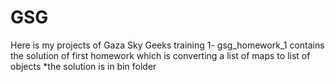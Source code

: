 # GSG
Here is my projects of Gaza Sky Geeks training
1- gsg_homework_1 contains the solution of first homework
   which is converting a list of maps to list of objects
   *the solution is in bin folder

